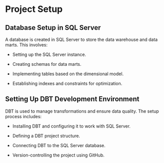 
# Project Setup

## Database Setup in SQL Server

A database is created in SQL Server to store the data warehouse and data marts. This involves:

- Setting up the SQL Server instance.

- Creating schemas for data marts.

- Implementing tables based on the dimensional model.

- Establishing indexes and constraints for optimization.

## Setting Up DBT Development Environment

DBT is used to manage transformations and ensure data quality. The setup process includes:

- Installing DBT and configuring it to work with SQL Server.

- Defining a DBT project structure.

- Connecting DBT to the SQL Server database.

- Version-controlling the project using GitHub.